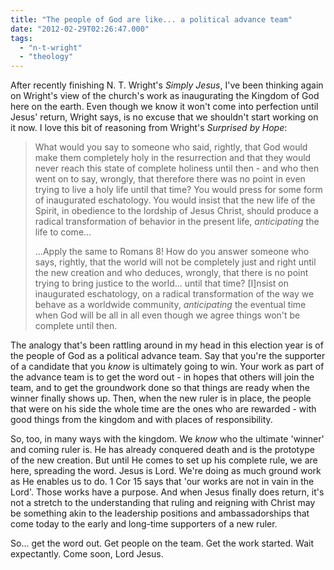 ```yaml
---
title: "The people of God are like... a political advance team"
date: "2012-02-29T02:26:47.000"
tags: 
  - "n-t-wright"
  - "theology"
---
```


After recently finishing N. T. Wright's _Simply Jesus_, I've been thinking again on Wright's view of the church's work as inaugurating the Kingdom of God here on the earth. Even though we know it won't come into perfection until Jesus' return, Wright says, is no excuse that we shouldn't start working on it now. I love this bit of reasoning from Wright's _Surprised by Hope_:

> What would you say to someone who said, rightly, that God would make them completely holy in the resurrection and that they would never reach this state of complete holiness until then - and who then went on to say, wrongly, that therefore there was no point in even trying to live a holy life until that time? You would press for some form of inaugurated eschatology. You would insist that the new life of the Spirit, in obedience to the lordship of Jesus Christ, should produce a radical transformation of behavior in the present life, _anticipating_ the life to come...
> 
> ...Apply the same to Romans 8! How do you answer someone who says, rightly, that the world will not be completely just and right until the new creation and who deduces, wrongly, that there is no point trying to bring justice to the world... until that time? \[I\]nsist on inaugurated eschatology, on a radical transformation of the way we behave as a worldwide community, _anticipating_ the eventual time when God will be all in all even though we agree things won't be complete until then.

The analogy that's been rattling around in my head in this election year is of the people of God as a political advance team. Say that you're the supporter of a candidate that you _know_ is ultimately going to win. Your work as part of the advance team is to get the word out - in hopes that others will join the team, and to get the groundwork done so that things are ready when the winner finally shows up. Then, when the new ruler is in place, the people that were on his side the whole time are the ones who are rewarded - with good things from the kingdom and with places of responsibility.

So, too, in many ways with the kingdom. We _know_ who the ultimate 'winner' and coming ruler is. He has already conquered death and is the prototype of the new creation. But until He comes to set up his complete rule, we are here, spreading the word. Jesus is Lord. We're doing as much ground work as He enables us to do. 1 Cor 15 says that 'our works are not in vain in the Lord'. Those works have a purpose. And when Jesus finally does return, it's not a stretch to the understanding that ruling and reigning with Christ may be something akin to the leadership positions and ambassadorships that come today to the early and long-time supporters of a new ruler.

So... get the word out. Get people on the team. Get the work started. Wait expectantly. Come soon, Lord Jesus.
